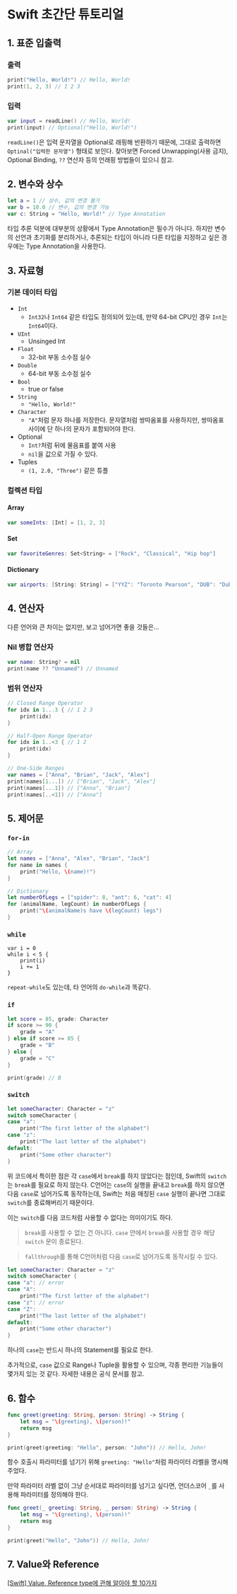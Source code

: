 # Swift 초간단 튜토리얼

## 1. 표준 입출력

### 출력

```swift
print("Hello, World!") // Hello, World!
print(1, 2, 3) // 1 2 3
```

### 입력

```swift
var input = readLine() // Hello, World!
print(input) // Optional("Hello, World!")
```

`readLine()`은 입력 문자열을 Optional로 래핑해 반환하기 때문에,
그대로 출력하면 `Optinal("입력한 문자열")` 형태로 보인다.
찾아보면 Forced Unwrapping(사용 금지), Optional Binding, `??` 연산자 등의 언래핑 방법들이 있으니 참고.

## 2. 변수와 상수

```swift
let a = 1 // 상수, 값의 변경 불가
var b = 10.0 // 변수, 값의 변경 가능
var c: String = "Hello, World!" // Type Annotation
```

타입 추론 덕분에 대부분의 상황에서 Type Annotation은 필수가 아니다.
하지만 변수의 선언과 초기화를 분리하거나, 추론되는 타입이 아니라 다른 타입을 지정하고 싶은 경우에는
Type Annotation을 사용한다.

## 3. 자료형

### 기본 데이터 타입

- `Int`
  - `Int32`나 `Int64` 같은 타입도 정의되어 있는데, 만약 64-bit CPU인 경우 `Int`는 `Int64`이다.
- `UInt`
  - Unsinged Int
- `Float`
  - 32-bit 부동 소수점 실수
- `Double`
  - 64-bit 부동 소수점 실수
- `Bool`
  - true or false
- `String`
  - `"Hello, World!"`
- `Character`
  - `"A"`처럼 문자 하나를 저장한다. 문자열처럼 쌍따옴표를 사용하지만, 쌍따옴표 사이에 단 하나의 문자가 포함되어야 한다.
- Optional
  - `Int?`처럼 뒤에 물음표를 붙여 사용
  - `nil`을 값으로 가질 수 있다.
- Tuples
  - `(1, 2.0, "Three")` 같은 튜플

### 컬렉션 타입

#### Array

```swift
var someInts: [Int] = [1, 2, 3]
```

#### Set

```swift
var favoriteGenres: Set<String> = ["Rock", "Classical", "Hip hop"]
```

#### Dictionary

```swift
var airports: [String: String] = ["YYZ": "Toronto Pearson", "DUB": "Dublin"]
```

## 4. 연산자

다른 언어와 큰 차이는 없지만, 보고 넘어가면 좋을 것들은...

### Nil 병합 연산자

```swift
var name: String? = nil
print(name ?? "Unnamed") // Unnamed
```

### 범위 연산자

```swift
// Closed Range Operator
for idx in 1...3 { // 1 2 3
    print(idx)
}

// Half-Open Range Operator
for idx in 1..<3 { // 1 2
    print(idx)
}

// One-Side Ranges
var names = ["Anna", "Brian", "Jack", "Alex"]
print(names[1...]) // ["Brian", "Jack", "Alex"]
print(names[...1]) // ["Anna", "Brian"]
print(names[..<1]) // ["Anna"]
```

## 5. 제어문

### `for-in`

```swift
// Array
let names = ["Anna", "Alex", "Brian", "Jack"]
for name in names {
    print("Hello, \(name)!")
}

// Dictionary
let numberOfLegs = ["spider": 8, "ant": 6, "cat": 4]
for (animalName, legCount) in numberOfLegs {
    print("\(animalName)s have \(legCount) legs")
}
```

### `while`

```swfit
var i = 0
while i < 5 {
    print(i)
    i += 1
}
```

`repeat-while`도 있는데, 타 언어의 `do-while`과 똑같다.

### `if`

```swift
let score = 85, grade: Character
if score >= 90 {
    grade = "A"
} else if score >= 85 {
    grade = "B"
} else {
    grade = "C"
}

print(grade) // B
```

### `switch`

```swift
let someCharacter: Character = "z"
switch someCharacter {
case "a":
    print("The first letter of the alphabet")
case "z":
    print("The last letter of the alphabet")
default:
    print("Some other character")
}
```

위 코드에서 특이한 점은 각 `case`에서 `break`를 하지 않았다는 점인데,
Swift의 `switch`는 `break`를 필요로 하지 않는다. C언어는 `case`의 실행을 끝내고 `break`를 하지 않으면 다음 `case`로 넘어가도록 동작하는데, Swift는 처음 매칭된 `case` 실행이 끝나면 그대로 `switch`를 종료해버리기 때문이다.

이는 `switch`를 다음 코드처럼 사용할 수 없다는 의미이기도 하다.

> `break`를 사용할 수 없는 건 아니다. `case` 안에서 `break`를 사용할 경우 해당 `switch` 문이 종료된다.

> `fallthrough`를 통해 C언어처럼 다음 `case`로 넘어가도록 동작시킬 수 있다.

```swift
let someCharacter: Character = "z"
switch someCharacter {
case "a": // error
case "A":
    print("The first letter of the alphabet")
case "z": // error
case "Z":
    print("The last letter of the alphabet")
default:
    print("Some other character")
}
```

하나의 `case`는 반드시 하나의 Statement를 필요로 한다.

추가적으로, `case` 값으로 Range나 Tuple을 활용할 수 있으며, 각종 편리한 기능들이 몇가지 있는 것 같다. 자세한 내용은 공식 문서를 참고.

## 6. 함수

```swift
func greet(greeting: String, person: String) -> String {
    let msg = "\(greeting), \(person)!"
    return msg
}

print(greet(greeting: "Hello", person: "John")) // Hello, John!
```

함수 호출시 파라미터를 넘기기 위해 `greeting: "Hello"`처럼 파라미터 라벨을 명시해주었다.

만약 파라미터 라벨 없이 그냥 순서대로 파라미터를 넘기고 싶다면, 언더스코어 `_`를 사용해 파라미터를 정의해야 한다.

```swift
func greet(_ greeting: String, _ person: String) -> String {
    let msg = "\(greeting), \(person)!"
    return msg
}

print(greet("Hello", "John")) // Hello, John!
```

## 7. Value와 Reference

[[Swift] Value, Reference type에 관해 알아야 할 10가지](https://velog.io/@eddy_song/Swift-Value-Reference)
